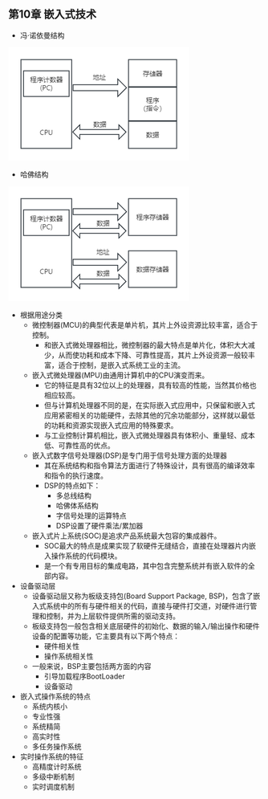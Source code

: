 ## 第10章 嵌入式技术
- 冯·诺依曼结构

![Neumann](images/Neumann.png)

- 哈佛结构

![Harvard](images/Harvard.png)

- 根据用途分类
	- 微控制器(MCU)的典型代表是单片机，其片上外设资源比较丰富，适合于控制。
		- 和嵌入式微处理器相比，微控制器的最大特点是单片化，体积大大减少，从而使功耗和成本下降、可靠性提高，其片上外设资源一般较丰富，适合于控制，是嵌入式系统工业的主流。
	- 嵌入式微处理器(MPU)由通用计算机中的CPU演变而来。
		- 它的特征是具有32位以上的处理器，具有较高的性能，当然其价格也相应较高。
		- 但与计算机处理器不同的是，在实际嵌入式应用中，只保留和嵌入式应用紧密相关的功能硬件，去除其他的冗余功能部分，这样就以最低的功耗和资源实现嵌入式应用的特殊要求。
		- 与工业控制计算机相比，嵌入式微处理器具有体积小、重量轻、成本低、可靠性高的优点。
	- 嵌入式数字信号处理器(DSP)是专门用于信号处理方面的处理器
		- 其在系统结构和指令算法方面进行了特殊设计，具有很高的编译效率和指令的执行速度。
		- DSP的特点如下：
			- 多总线结构
			- 哈佛体系结构
			- 字信号处理的运算特点
			- DSP设置了硬件乘法/累加器
	- 嵌入式片上系统(SOC)是追求产品系统最大包容的集成器件。
		- SOC最大的特点是成果实现了软硬件无缝结合，直接在处理器片内嵌入操作系统的代码模块。
		- 是一个有专用目标的集成电路，其中包含完整系统并有嵌入软件的全部内容。
- 设备驱动层
	- 设备驱动层又称为板级支持包(Board Support Package, BSP)，包含了嵌入式系统中的所有与硬件相关的代码，直接与硬件打交道，对硬件进行管理和控制，并为上层软件提供所需的驱动支持。
	- 板级支持包一般包含相关底层硬件的初始化、数据的输入/输出操作和硬件设备的配置等功能，它主要具有以下两个特点：
		- 硬件相关性
		- 操作系统相关性
	- 一般来说，BSP主要包括两方面的内容
		- 引导加载程序BootLoader
		- 设备驱动
- 嵌入式操作系统的特点
	- 系统内核小
	- 专业性强
	- 系统精简
	- 高实时性
	- 多任务操作系统
- 实时操作系统的特征
	- 高精度计时系统
	- 多级中断机制
	- 实时调度机制
